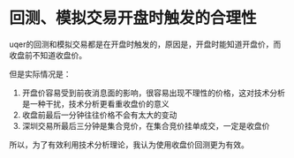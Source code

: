 # 回测、模拟交易开盘时触发的合理性

uqer的回测和模拟交易都是在开盘时触发的，原因是，开盘时能知道开盘价，而收盘前不知道收盘价。

但是实际情况是：

1. 开盘价容易受到前夜消息面的影响，很容易出现不理性的价格，这对技术分析是一种干扰，技术分析更看重收盘价的意义
1. 收盘前最后一分钟往往价格不会有太大的变动
1. 深圳交易所最后三分钟是集合竞价，在集合竞价挂单成交，一定是收盘价

所以，为了有效利用技术分析理论，我认为使用收盘价回测更为有效。